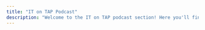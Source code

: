 ```yaml
---
title: "IT on TAP Podcast"
description: "Welcome to the IT on TAP podcast section! Here you'll find all our episodes, each with its own page, show notes, and links to listen on Spotify. "
---
```



